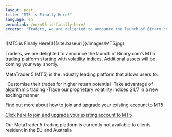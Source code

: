 ```yaml
---
layout: post
title: "MT5 is Finally Here!"
language: en
permalink: /en/mt5-is-finally-here/
excerpt: "Traders, we are delighted to announce the launch of Binary.com’s MT5 trading platform starting with volatility indices. Additional assets will be coming your way shortly..."
---
```

![MT5 is Finally Here!]({{site.baseurl }}/images/MT5.jpg)

Traders, we are delighted to announce the launch of Binary.com’s MT5 trading platform starting with volatility indices. Additional assets will be coming your way shortly.

MetaTrader 5 (MT5) is the industry leading platform that allows users to:

-Customise their trades for higher return potential
-Take advantage of algorithmic trading
-Trade our proprietary volatility indices 24/7 in a new exciting manner

Find out more about how to join and upgrade your existing account to MT5

<p class="p--action"><a class="button" href="https://mt.binary.com/?utm_source=blog&utm_medium=social"><span>Click here to join and upgrade your existing account to MT5</span></a></p>

Our MetaTrader 5 trading platform is currently not available to clients resident in the EU and Australia

